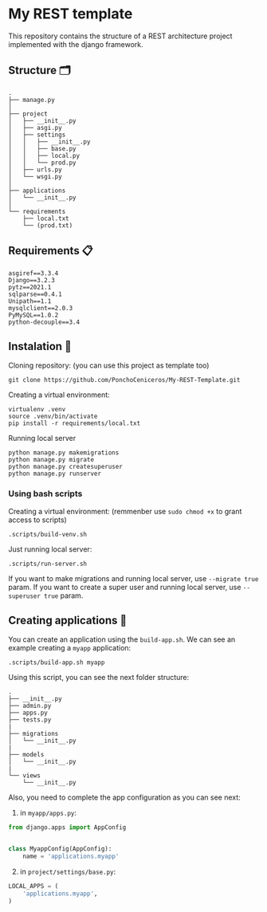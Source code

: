 # My REST template
This repository contains the structure of a REST architecture project implemented with the django framework. 


## Structure 🗂
```
.
├── manage.py
│
├── project
│   ├── __init__.py
│   ├── asgi.py
│   ├── settings
│   │   ├── __init__.py
│   │   ├── base.py
│   │   ├── local.py
│   │   └── prod.py
│   ├── urls.py
│   └── wsgi.py
│
├── applications
│   └── __init__.py
│
└── requirements
    ├── local.txt
    └── (prod.txt)    
```


## Requirements 📋
```
asgiref==3.3.4
Django==3.2.3
pytz==2021.1
sqlparse==0.4.1
Unipath==1.1
mysqlclient==2.0.3
PyMySQL==1.0.2
python-decouple==3.4
```

## Instalation 🔧

Cloning repository: (you can use this project as template too)
```
git clone https://github.com/PonchoCeniceros/My-REST-Template.git
```

Creating a virtual environment:
```
virtualenv .venv
source .venv/bin/activate
pip install -r requirements/local.txt
```

Running local server
```
python manage.py makemigrations
python manage.py migrate
python manage.py createsuperuser
python manage.py runserver
```

### Using bash scripts
Creating a virtual environment: (remmenber use ```sudo chmod +x``` to grant access to scripts)
```
.scripts/build-venv.sh
```

Just running local server:
```
.scripts/run-server.sh
```
If you want to make migrations and running local server, use ```--migrate true``` param. If you want to create a super user and running local server, use ```--superuser true``` param.

## Creating applications 📱

You can create an application using the ```build-app.sh```. We can see an example creating a ```myapp``` application:
```
.scripts/build-app.sh myapp
```
Using this script, you can see the next folder structure:
```
.
├── __init__.py
├── admin.py
├── apps.py
├── tests.py
|
├── migrations
│   └── __init__.py
|
├── models
│   └── __init__.py
|
└── views
    └── __init__.py

```
Also, you need to complete the app configuration as you can see next:

1. in ```myapp/apps.py```:
```Python
from django.apps import AppConfig


class MyappConfig(AppConfig):
    name = 'applications.myapp'
```

2. in ```project/settings/base.py```:
```Python
LOCAL_APPS = (
    'applications.myapp',
)
```